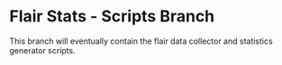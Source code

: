 # Flair Stats - Scripts Branch
This branch will eventually contain the flair data collector and statistics generator scripts.
